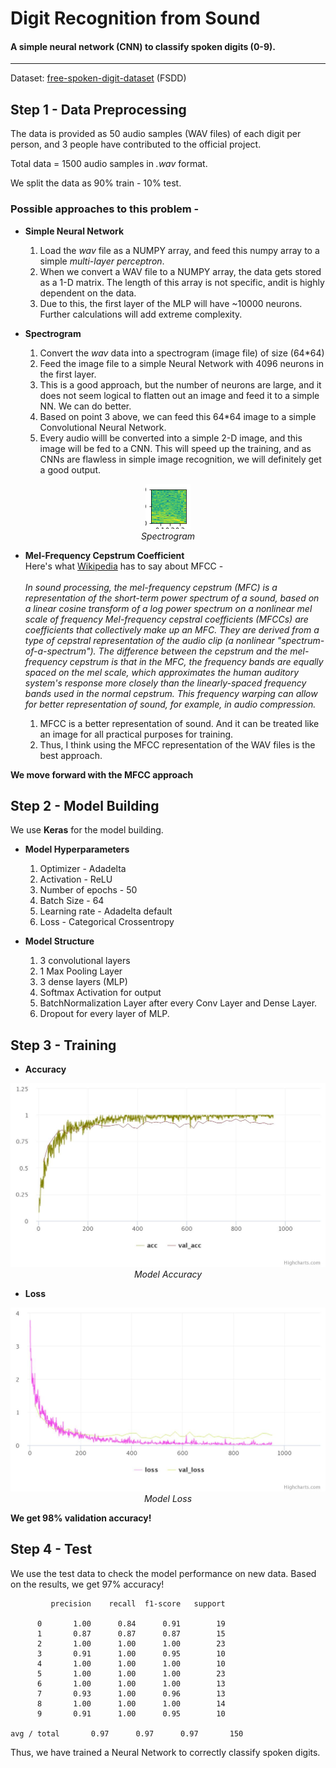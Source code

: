 # Digit Recognition from Sound
#### A simple neural network (CNN) to classify spoken digits (0-9).
---

Dataset: <a href='https://github.com/Jakobovski/free-spoken-digit-dataset'>free-spoken-digit-dataset</a> (FSDD)

## Step 1 - Data Preprocessing

The data is provided as 50 audio samples (WAV files) of each digit per person, and 3 people have contributed to the official project.

Total data = 1500 audio samples in *.wav* format.

We split the data as 90% train - 10% test.

### Possible approaches to this problem -
* **Simple Neural Network**<br/>

	1. Load the *wav* file as a NUMPY array, and feed this numpy array to a simple _multi-layer perceptron_.
	2. When we convert a WAV file to a NUMPY array, the data gets stored as a 1-D matrix. The length of this array is not specific, andit is highly dependent on the data.
	3. Due to this, the first layer of the MLP will have ~10000 neurons. Further calculations will add extreme complexity.

* **Spectrogram**<br/>
	
	1. Convert the *wav* data into a spectrogram (image file) of size (64*64)
	2. Feed the image file to a simple Neural Network with 4096 neurons in the first layer.
	3. This is a good approach, but the number of neurons are large, and it does not seem logical to flatten out an image and feed it to a simple NN. We can do better.
	4. Based on point 3 above, we can feed this 64*64 image to a simple Convolutional Neural Network.
	5. Every audio willl be converted into a simple 2-D image, and this image will be fed to a CNN. This will speed up the training, and as CNNs are flawless in simple image recognition, we will definitely get a good output.
	
<p align="center">
	<img src='images/spectrogram.png' alt='Sample Spectrogram'> 
	<br/>
	<i>Spectrogram</i>
</p>

* **Mel-Frequency Cepstrum Coefficient**<br/>
	Here's what <a href='https://en.wikipedia.org/wiki/Mel-frequency_cepstrum'>Wikipedia</a> has to say about MFCC -<br/><br/>
	*In sound processing, the mel-frequency cepstrum (MFC) is a representation of the short-term power spectrum of a sound, based on a linear cosine transform of a log power spectrum on a nonlinear mel scale of frequency
	Mel-frequency cepstral coefficients (MFCCs) are coefficients that collectively make up an MFC. They are derived from a type of cepstral representation of the audio clip (a nonlinear "spectrum-of-a-spectrum"). The difference between the cepstrum and the mel-frequency cepstrum is that in the MFC, the frequency bands are equally spaced on the mel scale, which approximates the human auditory system's response more closely than the linearly-spaced frequency bands used in the normal cepstrum. This frequency warping can allow for better representation of sound, for example, in audio compression.*
	
	1. MFCC is a better representation of sound. And it can be treated like an image for all practical purposes for training.
	2. Thus, I think using the MFCC representation of the WAV files is the best approach.
	
**We move forward with the MFCC approach**

## Step 2 - Model Building

We use **Keras** for the model building. 

* **Model Hyperparameters**<br/>
	1. Optimizer - Adadelta<br/>
	2. Activation - ReLU<br/>
	3. Number of epochs - 50<br/>
	4. Batch Size - 64<br/>
	5. Learning rate - Adadelta default<br/>
	6. Loss - Categorical Crossentropy
	
* **Model Structure**<br/>
	1. 3 convolutional layers
	2. 1 Max Pooling Layer
	3. 3 dense layers (MLP)
	4. Softmax Activation for output
	5. BatchNormalization Layer after every Conv Layer and Dense Layer.
	6. Dropout for every layer of MLP.

## Step 3 - Training

* **Accuracy**<br/>
<p align="center">
	<img src='images/model-accuracy.jpeg' alt='Accuracy'> 
	<br/>
	<i>Model Accuracy</i>
</p>

* **Loss**<br/>
<p align="center">
	<img src='images/model-loss.jpeg' alt='Loss'> 
	<br/>
	<i>Model Loss</i>
</p>

**We get 98% validation accuracy!**

## Step 4 - Test

We use the test data to check the model performance on new data. Based on the results, we get 97% accuracy!

             precision    recall  f1-score   support

          0       1.00      0.84      0.91        19
          1       0.87      0.87      0.87        15
          2       1.00      1.00      1.00        23
          3       0.91      1.00      0.95        10
          4       1.00      1.00      1.00        10
          5       1.00      1.00      1.00        23
          6       1.00      1.00      1.00        13
          7       0.93      1.00      0.96        13
          8       1.00      1.00      1.00        14
          9       0.91      1.00      0.95        10

	avg / total       0.97      0.97      0.97       150
	

Thus, we have trained a Neural Network to correctly classify spoken digits.
